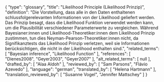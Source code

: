 {
    "type": "glossary",
    "title": "Likelihood Principle (Likelihood Prinzip)",
    "definition": "Die Vorstellung, dass alle in den Daten enthaltenen schlussfolgerelevanten Informationen von der Likelihood geliefert werden. Das Prinzip besagt, dass die Likelihood Funktion verwendet werden kann, um die Plausibilität verschiedener Parameterwerte zu vergleichen. Während Bayesianer:innen und Likelihood-Theoretiker:innen dem Likelihood Prinzip zustimmen, tun dies Neyman-Pearson-Theoretiker:innen nicht, da Signifikanztests das Likelihood Prinzip verletzen, weil sie Informationen berücksichtigen, die nicht in der Likelihood enthalten sind.",
    "related_terms": [
        "Bayesian inference",
        "Likelihood Function"
    ],
    "references": [
        "Dienes2008",
        "Geyer2003",
        "Geyer2007"
    ],
    "alt_related_terms": [
        null
    ],
    "drafted_by": [
        "Alaa Aldoh"
    ],
    "reviewed_by": [
        "Sam Parsons",
        "Flávio Azevedo"
    ],
    "language": "german",
    "translated_by": [
        "Helena Hartmann"
    ],
    "translation_reviewed_by": [
        "Susanne Vogel",
        "Jennifer Mattschey"
    ]
}